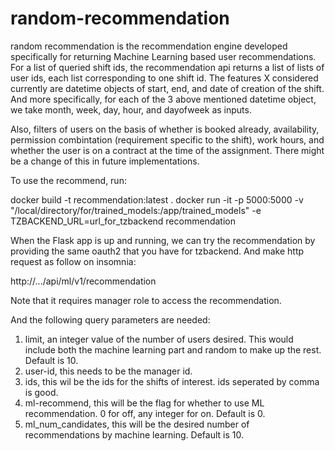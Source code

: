 # random-recommendation
random recommendation is the recommendation engine developed specifically for returning Machine Learning based user recommendations. For a list of queried shift ids, the recommendation api returns a list of lists of user ids, each list corresponding to one shift id. The features X considered currently are datetime objects of start, end, and date of creation of the shift. And more specifically, for each of the 3 above mentioned datetime object, we take month, week, day, hour, and dayofweek as inputs. 

Also, filters of users on the basis of whether is booked already, availability, permission combintation (requirement specific to the shift), work hours, and whether the user is on a contract at the time of the assignment. There might be a change of this in future implementations.

To use the recommend, run:

  docker build -t recommendation:latest .
  docker run -it -p 5000:5000 -v "/local/directory/for/trained_models:/app/trained_models" -e TZBACKEND_URL=url_for_tzbackend recommendation
  
When the Flask app is up and running, we can try the recommendation by providing the same oauth2 that you have for tzbackend. And make http request as follow on insomnia:

  http://.../api/ml/v1/recommendation
  
Note that it requires manager role to access the recommendation.

And the following query parameters are needed:
  1. limit, an integer value of the number of users desired. This would include both the machine learning part and random to make up the rest. Default is 10.
  2. user-id, this needs to be the manager id. 
  3. ids, this wil be the ids for the shifts of interest. ids seperated by comma is good.
  4. ml-recommend, this will be the flag for whether to use ML recommendation. 0 for off, any integer for on. Default is 0.
  5. ml_num_candidates, this will be the desired number of recommendations by machine learning. Default is 10.
  
 
